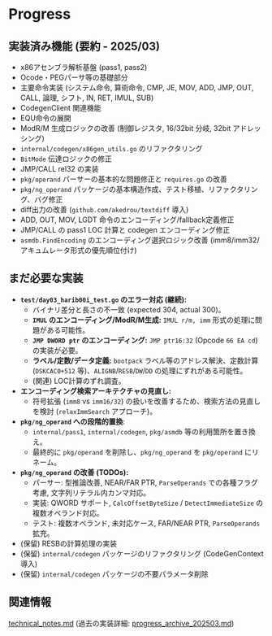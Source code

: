 # Progress

## 実装済み機能 (要約 - 2025/03)
- x86アセンブラ解析基盤 (pass1, pass2)
- Ocode・PEGパーサ等の基礎部分
- 主要命令実装 (システム命令, 算術命令, CMP, JE, MOV, ADD, JMP, OUT, CALL, 論理, シフト, IN, RET, IMUL, SUB)
- CodegenClient 関連機能
- EQU命令の展開
- ModR/M 生成ロジックの改善 (制御レジスタ, 16/32bit 分岐, 32bit アドレッシング)
- `internal/codegen/x86gen_utils.go` のリファクタリング
- `BitMode` 伝達ロジックの修正
- JMP/CALL rel32 の実装
- `pkg/operand` パーサーの基本的な問題修正と `requires.go` の改善
- `pkg/ng_operand` パッケージの基本構造作成、テスト移植、リファクタリング、バグ修正
- diff出力の改善 (`github.com/akedrou/textdiff` 導入)
- ADD, OUT, MOV, LGDT 命令のエンコーディング/fallback定義修正
- JMP/CALL の pass1 LOC 計算と codegen エンコーディング修正
- `asmdb.FindEncoding` のエンコーディング選択ロジック改善 (imm8/imm32/アキュムレータ形式の優先順位付け)

## まだ必要な実装
- **`test/day03_harib00i_test.go` のエラー対応 (継続):**
    - バイナリ差分と長さの不一致 (expected 304, actual 300)。
    - **`IMUL` のエンコーディング/ModR/M生成:** `IMUL r/m, imm` 形式の処理に問題がある可能性。
    - **`JMP DWORD ptr` のエンコーディング:** `JMP ptr16:32` (Opcode `66 EA cd`) の実装が必要。
    - **ラベル/定数/データ定義:** `bootpack` ラベル等のアドレス解決、定数計算 (`DSKCAC0+512` 等)、`ALIGNB`/`RESB`/`DW`/`DD` の処理にずれがある可能性。
    - (関連) LOC計算のずれ調査。
- **エンコーディング検索アーキテクチャの見直し:**
    - 符号拡張 (`imm8` vs `imm16/32`) の扱いを改善するため、検索方法の見直しを検討 (`relaxImmSearch` アプローチ)。
- **`pkg/ng_operand` への段階的置換**:
    - `internal/pass1`, `internal/codegen`, `pkg/asmdb` 等の利用箇所を置き換え。
    - 最終的に `pkg/operand` を削除し、`pkg/ng_operand` を `pkg/operand` にリネーム。
- **`pkg/ng_operand` の改善 (TODOs):**
    - パーサー: 型推論改善, NEAR/FAR PTR, `ParseOperands` での各種フラグ考慮, 文字列リテラル内カンマ対応。
    - 実装: QWORD サポート, `CalcOffsetByteSize` / `DetectImmediateSize` の複数オペランド対応。
    - テスト: 複数オペランド, 未対応ケース, FAR/NEAR PTR, `ParseOperands` 拡充。
- (保留) RESBの計算処理の実装
- (保留) `internal/codegen` パッケージのリファクタリング (CodeGenContext 導入)
- (保留) `internal/codegen` パッケージの不要パラメータ削除

## 関連情報
[technical_notes.md](../details/technical_notes.md)
(過去の実装詳細: [progress_archive_202503.md](../archives/progress_archive_202503.md))
